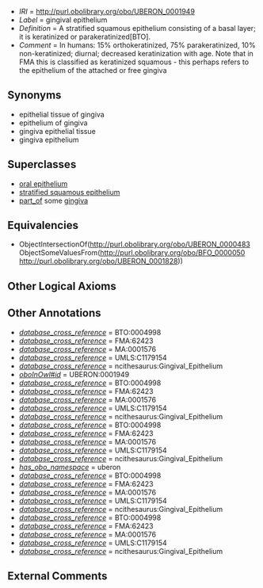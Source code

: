  * *IRI* = http://purl.obolibrary.org/obo/UBERON_0001949
 * *Label* = gingival epithelium
 * *Definition* = A stratified squamous epithelium consisting of a basal layer; it is keratinized or parakeratinized[BTO].
 * *Comment* = In humans: 15% orthokeratinized, 75% parakeratinized, 10% non-keratinized; diurnal; decreased keratinization with age. Note that in FMA this is classified as keratinized squamous - this perhaps refers to the epithelium of the attached or free gingiva

## Synonyms

 * epithelial tissue of gingiva
 * epithelium of gingiva
 * gingiva epithelial tissue
 * gingiva epithelium

## Superclasses

 * [oral epithelium](../../UBERON/24/UBERON_0002424.md)
 * [stratified squamous epithelium](../../UBERON/15/UBERON_0006915.md)
 * [part_of](../../BFO/50/BFO_0000050.md) some [gingiva](../../UBERON/28/UBERON_0001828.md)

## Equivalencies

 * ObjectIntersectionOf(<http://purl.obolibrary.org/obo/UBERON_0000483> ObjectSomeValuesFrom(<http://purl.obolibrary.org/obo/BFO_0000050> <http://purl.obolibrary.org/obo/UBERON_0001828>))

## Other Logical Axioms


## Other Annotations

 * *[database_cross_reference](../../ef/oboInOwl#hasDbXref.md)* = BTO:0004998
 * *[database_cross_reference](../../ef/oboInOwl#hasDbXref.md)* = FMA:62423
 * *[database_cross_reference](../../ef/oboInOwl#hasDbXref.md)* = MA:0001576
 * *[database_cross_reference](../../ef/oboInOwl#hasDbXref.md)* = UMLS:C1179154
 * *[database_cross_reference](../../ef/oboInOwl#hasDbXref.md)* = ncithesaurus:Gingival_Epithelium
 * *[oboInOwl#id](../../id/oboInOwl#id.md)* = UBERON:0001949
 * *[database_cross_reference](../../ef/oboInOwl#hasDbXref.md)* = BTO:0004998
 * *[database_cross_reference](../../ef/oboInOwl#hasDbXref.md)* = FMA:62423
 * *[database_cross_reference](../../ef/oboInOwl#hasDbXref.md)* = MA:0001576
 * *[database_cross_reference](../../ef/oboInOwl#hasDbXref.md)* = UMLS:C1179154
 * *[database_cross_reference](../../ef/oboInOwl#hasDbXref.md)* = ncithesaurus:Gingival_Epithelium
 * *[database_cross_reference](../../ef/oboInOwl#hasDbXref.md)* = BTO:0004998
 * *[database_cross_reference](../../ef/oboInOwl#hasDbXref.md)* = FMA:62423
 * *[database_cross_reference](../../ef/oboInOwl#hasDbXref.md)* = MA:0001576
 * *[database_cross_reference](../../ef/oboInOwl#hasDbXref.md)* = UMLS:C1179154
 * *[database_cross_reference](../../ef/oboInOwl#hasDbXref.md)* = ncithesaurus:Gingival_Epithelium
 * *[has_obo_namespace](../../ce/oboInOwl#hasOBONamespace.md)* = uberon
 * *[database_cross_reference](../../ef/oboInOwl#hasDbXref.md)* = BTO:0004998
 * *[database_cross_reference](../../ef/oboInOwl#hasDbXref.md)* = FMA:62423
 * *[database_cross_reference](../../ef/oboInOwl#hasDbXref.md)* = MA:0001576
 * *[database_cross_reference](../../ef/oboInOwl#hasDbXref.md)* = UMLS:C1179154
 * *[database_cross_reference](../../ef/oboInOwl#hasDbXref.md)* = ncithesaurus:Gingival_Epithelium
 * *[database_cross_reference](../../ef/oboInOwl#hasDbXref.md)* = BTO:0004998
 * *[database_cross_reference](../../ef/oboInOwl#hasDbXref.md)* = FMA:62423
 * *[database_cross_reference](../../ef/oboInOwl#hasDbXref.md)* = MA:0001576
 * *[database_cross_reference](../../ef/oboInOwl#hasDbXref.md)* = UMLS:C1179154
 * *[database_cross_reference](../../ef/oboInOwl#hasDbXref.md)* = ncithesaurus:Gingival_Epithelium

## External Comments

